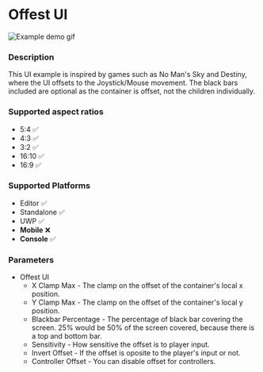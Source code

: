 # Offest UI
![Example demo gif](https://github.com/LewisJohnson/unity-ui-examples/blob/master/Assets/Offset/readme-gif.gif)

### Description
This UI example is inspired by games such as No Man's Sky and Destiny, where the UI offsets to the Joystick/Mouse movement. The black bars included are optional as the container is offset, not the children individually.

### Supported aspect ratios
* 5:4 ✅
* 4:3 ✅
* 3:2 ✅
* 16:10 ✅
* 16:9 ✅

### Supported Platforms
* Editor ✅
* Standalone ✅
* UWP ✅
* **Mobile** ❌
* **Console** ✅

### Parameters
* Offest UI
  * X Clamp Max - The clamp on the offset of the container's local x position.
  * Y Clamp Max - The clamp on the offset of the container's local y position.
  * Blackbar Percentage - The percentage of black bar covering the screen. 25% would be 50% of the screen covered, because there is a top and bottom bar.
  * Sensitivity - How sensitive the offset is to player input.
  * Invert Offset - If the offset is oposite to the player's input or not.
  * Controller Offset - You can disable offset for controllers.
